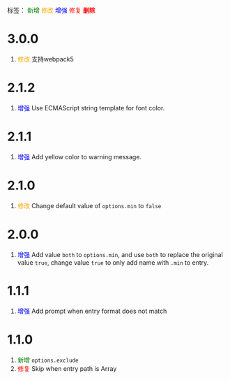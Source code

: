 标签：
<font color=green>新增</font>
<font color=orange>修改</font>
<font color=blue>增强</font>
<font color=red>修复</font>
<font color=red><strong>删除</strong></font>

# 3.0.0
1. <font color=orange>修改</font> 支持webpack5 


# 2.1.2
1. <font color=blue>增强</font> Use ECMAScript string template for font color.


# 2.1.1
1. <font color=blue>增强</font> Add yellow color to warning message.


# 2.1.0
1. <font color=orange>修改</font> Change default value of `options.min` to `false`


# 2.0.0
1. <font color=blue>增强</font> Add value `both` to `options.min`, and use `both` to replace the original value `true`, change value `true` to only add name with `.min` to entry.


# 1.1.1
1. <font color=blue>增强</font> Add prompt when entry format does not match


# 1.1.0
1. <font color=green>新增</font> `options.exclude`
2. <font color=red>修复</font> Skip when entry path is Array

